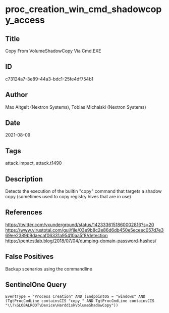 # proc_creation_win_cmd_shadowcopy_access

## Title
Copy From VolumeShadowCopy Via Cmd.EXE

## ID
c73124a7-3e89-44a3-bdc1-25fe4df754b1

## Author
Max Altgelt (Nextron Systems), Tobias Michalski (Nextron Systems)

## Date
2021-08-09

## Tags
attack.impact, attack.t1490

## Description
Detects the execution of the builtin "copy" command that targets a shadow copy (sometimes used to copy registry hives that are in use)

## References
https://twitter.com/vxunderground/status/1423336151860002816?s=20
https://www.virustotal.com/gui/file/03e9b8c2e86d6db450e5eceec057d7e369ee2389b9daecaf06331a95410aa5f8/detection
https://pentestlab.blog/2018/07/04/dumping-domain-password-hashes/

## False Positives
Backup scenarios using the commandline

## SentinelOne Query
```
EventType = "Process Creation" AND (EndpointOS = "windows" AND (TgtProcCmdLine containsCIS "copy " AND TgtProcCmdLine containsCIS "\\?\GLOBALROOT\Device\HarddiskVolumeShadowCopy"))

```